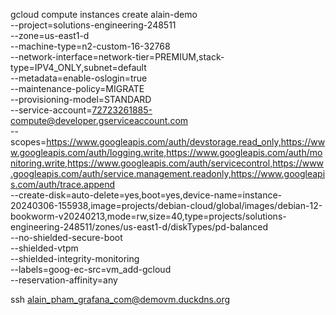 gcloud compute instances create alain-demo \
    --project=solutions-engineering-248511 \
    --zone=us-east1-d \
    --machine-type=n2-custom-16-32768 \
    --network-interface=network-tier=PREMIUM,stack-type=IPV4_ONLY,subnet=default \
    --metadata=enable-oslogin=true \
    --maintenance-policy=MIGRATE \
    --provisioning-model=STANDARD \
    --service-account=72723261885-compute@developer.gserviceaccount.com \
    --scopes=https://www.googleapis.com/auth/devstorage.read_only,https://www.googleapis.com/auth/logging.write,https://www.googleapis.com/auth/monitoring.write,https://www.googleapis.com/auth/servicecontrol,https://www.googleapis.com/auth/service.management.readonly,https://www.googleapis.com/auth/trace.append \
    --create-disk=auto-delete=yes,boot=yes,device-name=instance-20240306-155938,image=projects/debian-cloud/global/images/debian-12-bookworm-v20240213,mode=rw,size=40,type=projects/solutions-engineering-248511/zones/us-east1-d/diskTypes/pd-balanced \
    --no-shielded-secure-boot \
    --shielded-vtpm \
    --shielded-integrity-monitoring \
    --labels=goog-ec-src=vm_add-gcloud \
    --reservation-affinity=any


ssh alain_pham_grafana_com@demovm.duckdns.org